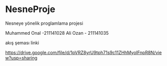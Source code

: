# NesneProje
Nesneye yönelik proglamlama projesi

Muhammed Onal -211141028
Ali Ozan - 211141035


akış şeması linki 

https://drive.google.com/file/d/1pVRZ8yrU9tph71s9c11ZHhMyolFnpR8N/view?usp=sharing
